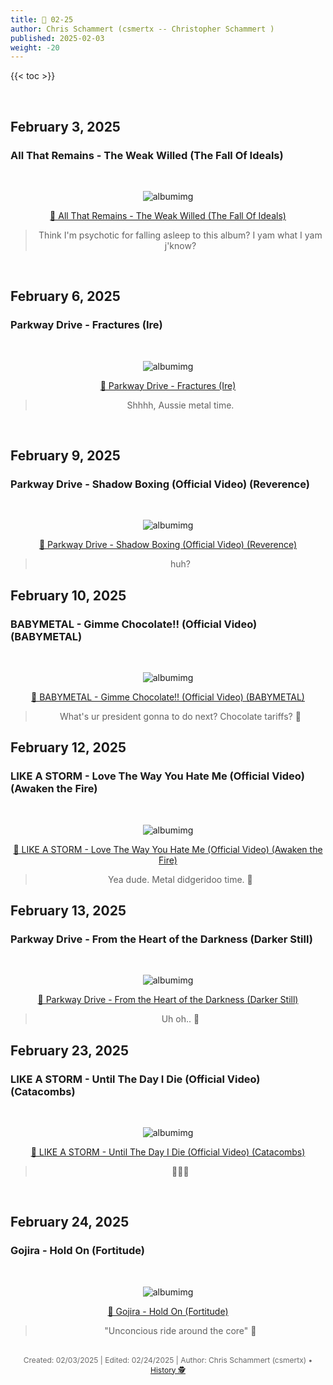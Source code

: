 ```yaml
---
title: 🎸 02-25
author: Chris Schammert (csmertx -- Christopher Schammert )
published: 2025-02-03
weight: -20
---
```


<!-- The content of this website was written by Christopher Schammert aka Chris Schammert -->

<!--more-->

{{< toc >}}

<!--
---

- ### February 3, 2025
    - [All That Remains - The Weak Willed (The Fall Of Ideals)](/Blog/music/2025/0225#all-that-remains---the-weak-willed-the-fall-of-ideals)

- ### February 6, 2025
    - [Parkway Drive - Fractures (Ire)](/Blog/music/2025/0225#parkway-drive---fractures-ire)

- ### February 9, 2025
    - [Parkway Drive - Shadow Boxing (Official Video) (Reverence)](/Blog/music/2025/0225#parkway-drive---shadow-boxing-reverence)

---
-->

<br />

## February 3, 2025
### All That Remains - The Weak Willed (The Fall Of Ideals)

<br />
<div style="text-align: center;">

![albumimg](/Blog/music/images/all_that_remains_the_fall_of_ideals.jpg "All That Remains - The Fall Of Ideals - Spotify Screenshot")
<br />

[🔗 All That Remains - The Weak Willed (The Fall Of Ideals)](https://www.youtube.com/watch?v=GPjJ7RKvjSk "YouTube \ All That Remains - The Weak Willed (The Fall Of Ideals)")

> Think I'm psychotic for falling asleep to this album? I yam what I yam j'know?

</div>
<br />

## February 6, 2025
### Parkway Drive - Fractures (Ire)

<br />
<div style="text-align: center;">

![albumimg](/Blog/music/images/parkway_drive_ire.jpg "Parkway Drive - Ire - Spotify Screenshot")
<br />

[🔗 Parkway Drive - Fractures (Ire)](https://www.youtube.com/watch?v=pStCik6QCIc "YouTube \ Parkway Drive - Fractures (Ire)")

> Shhhh, Aussie metal time.

</div>
<br />

## February 9, 2025
### Parkway Drive - Shadow Boxing (Official Video) (Reverence)

<br />
<div style="text-align: center;">

![albumimg](/Blog/music/images/parkway_drive_reverence.jpg "Parkway Drive - Reverence - Spotify Screenshot")
<br />

[🔗 Parkway Drive - Shadow Boxing (Official Video) (Reverence)](https://www.youtube.com/watch?v=dq8l-wadpog "YouTube \ Parkway Drive - Shadow Boxing (Official Video) (Reverence)")

> huh?

</div>

## February 10, 2025
### BABYMETAL - Gimme Chocolate!! (Official Video) (BABYMETAL)

<br />
<div style="text-align: center;">

![albumimg](/Blog/music/images/babymetal_babymetal.jpg "BABYMETAL - BABYMETAL - Spotify Screenshot")
<br />

[🔗 BABYMETAL - Gimme Chocolate!! (Official Video) (BABYMETAL)](https://www.youtube.com/watch?v=WIKqgE4BwAY "YouTube \ BABYMETAL - Gimme Chocolate!! (Official Video) (BABYMETAL)")

> What's ur president gonna to do next? Chocolate tariffs? 🤘

</div>

## February 12, 2025
### LIKE A STORM - Love The Way You Hate Me (Official Video) (Awaken the Fire)

<br />
<div style="text-align: center;">

![albumimg](/Blog/music/images/like_a_storm_awaken_the_fire.jpg "LIKE A STORM - Awaken the Fire - Spotify Screenshot")
<br />

[🔗 LIKE A STORM - Love The Way You Hate Me (Official Video) (Awaken the Fire)](https://www.youtube.com/watch?v=5xhubIqV1CI "YouTube \ LIKE A STORM - Love The Way You Hate Me (Official Video) (Awaken the Fire)")

> Yea dude. Metal didgeridoo time. 🤘

</div>

## February 13, 2025
### Parkway Drive - From the Heart of the Darkness (Darker Still)

<br />
<div style="text-align: center;">

![albumimg](/Blog/music/images/parkway_drive_darker_still.jpg "Parkway Drive - Darker Still - Spotify Screenshot")
<br />

[🔗 Parkway Drive - From the Heart of the Darkness (Darker Still)](https://www.youtube.com/watch?v=GxeGS7b33Zw "YouTube \ Parkway Drive - From the Heart of the Darkness (Darker Still)")

> Uh oh.. 🤘

</div>

## February 23, 2025
### LIKE A STORM - Until The Day I Die (Official Video) (Catacombs)

<br />
<div style="text-align: center;">

![albumimg](/Blog/music/images/like_a_storm_catacombs.jpg "LIKE A STORM - Catacombs - Spotify Screenshot")
<br />

[🔗 LIKE A STORM - Until The Day I Die (Official Video) (Catacombs)](https://www.youtube.com/watch?v=-c9jw3lZvXc "YouTube \ LIKE A STORM - Until The Day I Die (Official Video) (Catacombs)")

> 🤘🤘🤘

</div>

<br />

## February 24, 2025
### Gojira - Hold On (Fortitude)

<br />
<div style="text-align: center;">

![albumimg](/Blog/music/images/gojira_fortitude.jpg "Gojira - Fortitude - Spotify Screenshot")
<br />

[🔗 Gojira - Hold On (Fortitude)](https://www.youtube.com/watch?v=R9Z03WqSytk "YouTube \ Gojira - Hold On (Fortitude)")

> "Unconcious ride around the core" 🤘

</div>

<br />

<div style="text-align: center; font-size:12px; color:dimgray">
    Created: 02/03/2025 | Edited: 02/24/2025 | Author: Chris Schammert (csmertx) • 
    <a href="https://github.com/csmertx/csmertx.github.io/commits/main/content/Blog/music/2025/0225.md" 
       title="Github.com | csmertx \ csmertx.github.io \ commits \ main \ content \ Blog \ Music \ 2025 \ 02-2025">
       History 🕵️
    </a>
</div>
